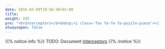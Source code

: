 ```yaml
---
date: 2016-03-09T19:56:50+01:00
title:
weight: 195
pre: "<b>Interceptors</b>&nbsp;<i class='fas fa-fw fa-puzzle-piece'></i>"
alwaysopen: false
---
```


{{% notice info %}}
TODO: Document [Interceptors](https://godoc.org/github.com/mweagle/Sparta#LambdaEventInterceptors)
{{% /notice %}}